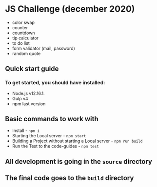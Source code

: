 # JS Challenge (december 2020)
* color swap
* counter
* countdown
* tip calculator
* to do list
* form validator (mail, password)
* random quote
## Quick start guide
### To get started, you should have installed:
* Node.js v12.16.1.
* Gulp v4
* npm last version
## Basic commands to work with
* Install - `npm i`
* Starting the Local server - `npm start`
* Building a Project without starting a Local server - `npm run build`
* Run the Test to the code-guides - `npm test`

## All development is going in the `source` directory
## The final code goes to the `build` directory
